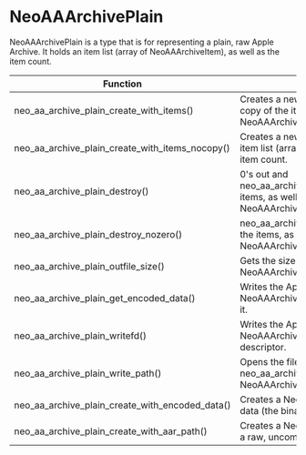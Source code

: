 # NeoAAArchivePlain

NeoAAArchivePlain is a type that is for representing a plain, raw Apple Archive. It holds an item list (array of NeoAAArchiveItem), as well as the item count.

| Function      | Notes      |
| ------------- | ------------- |
| neo_aa_archive_plain_create_with_items() | Creates a new NeoAAArchivePlain with a copy of the item list (array of NeoAAArchiveItem) and item count. |
| neo_aa_archive_plain_create_with_items_nocopy() | Creates a new NeoAAArchivePlain with the item list (array of NeoAAArchiveItem) and item count. |
| neo_aa_archive_plain_destroy() | 0's out and neo_aa_archive_item_list_destroy()'s the items, as well as frees the NeoAAArchivePlain itself. |
| neo_aa_archive_plain_destroy_nozero() | neo_aa_archive_item_list_destroy_nozero()'s the items, as well as frees the NeoAAArchivePlain itself. |
| neo_aa_archive_plain_outfile_size() | Gets the size of the `.aar` file the NeoAAArchivePlain represents. |
| neo_aa_archive_plain_get_encoded_data() | Writes the Apple Archive for the NeoAAArchivePlain to a buffer and returns it. |
| neo_aa_archive_plain_writefd() | Writes the Apple Archive for the NeoAAArchivePlain to an open file descriptor. |
| neo_aa_archive_plain_write_path() | Opens the filepath and calls neo_aa_archive_plain_writefd() with the NeoAAArchivePlain. |
| neo_aa_archive_plain_create_with_encoded_data() | Creates a NeoAAArchivePlain from encoded data (the binary data of an `.aar` file) |
| neo_aa_archive_plain_create_with_aar_path() | Creates a NeoAAArchivePlain from a path to a raw, uncompressed `.aar` file. |
